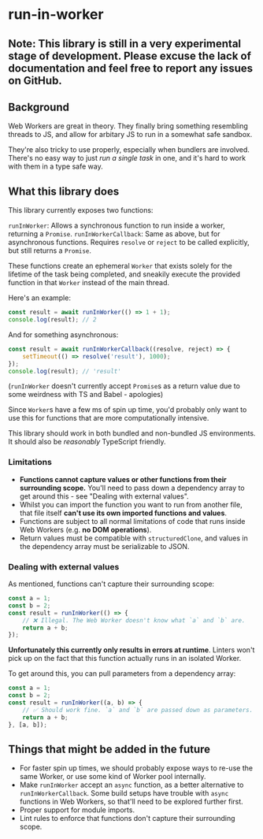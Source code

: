 # run-in-worker

## Note: This library is still in a very experimental stage of development. Please excuse the lack of documentation and feel free to report any issues on GitHub.

## Background
Web Workers are great in theory. They finally bring something resembling threads to JS, and allow for arbitary JS to run in a somewhat safe sandbox.

They're also tricky to use properly, especially when bundlers are involved. There's no easy way to just *run a single task* in one, and it's hard to work with them in a type safe way.

## What this library does
This library currently exposes two functions:

`runInWorker`: Allows a synchronous function to run inside a worker, returning a `Promise`.
`runInWorkerCallback`: Same as above, but for asynchronous functions. Requires `resolve` or `reject` to be called explicitly, but still returns a `Promise`.

These functions create an ephemeral `Worker` that exists solely for the lifetime of the task being completed, and sneakily execute the provided function in that `Worker` instead of the main thread.

Here's an example:
```ts
const result = await runInWorker(() => 1 + 1);
console.log(result); // 2
```

And for something asynchronous:
```ts
const result = await runInWorkerCallback((resolve, reject) => {
    setTimeout(() => resolve('result'), 1000);
});
console.log(result); // 'result'
```

(`runInWorker` doesn't currently accept `Promise`s as a return value due to some weirdness with TS and Babel - apologies)

Since `Worker`s have a few ms of spin up time, you'd probably only want to use this for functions that are more computationally intensive.

This library should work in both bundled and non-bundled JS environments. It should also be *reasonably* TypeScript friendly. 


### Limitations
- **Functions cannot capture values or other functions from their surrounding scope.** You'll need to pass down a dependency array to get around this - see "Dealing with external values".
- Whilst you can import the function you want to run from another file, that file itself **can't use its own imported functions and values**.
- Functions are subject to all normal limitations of code that runs inside Web Workers (e.g. **no DOM operations**).
- Return values must be compatible with `structuredClone`, and values in the dependency array must be serializable to JSON.

### Dealing with external values
As mentioned, functions can't capture their surrounding scope:

```ts
const a = 1;
const b = 2;
const result = runInWorker(() => {
    // ❌ Illegal. The Web Worker doesn't know what `a` and `b` are.
    return a + b;
});
```

**Unfortunately this currently only results in errors at runtime**. Linters won't pick up on the fact that this function actually runs in an isolated Worker.

To get around this, you can pull parameters from a dependency array:

```ts
const a = 1;
const b = 2;
const result = runInWorker((a, b) => {
    // ✅ Should work fine. `a` and `b` are passed down as parameters.
    return a + b;
}, [a, b]);
```

## Things that might be added in the future
- For faster spin up times, we should probably expose ways to re-use the same Worker, or use some kind of Worker pool internally.
- Make `runInWorker` accept an `async` function, as a better alternative to `runInWorkerCallback`. Some build setups have trouble with `async` functions in Web Workers, so that'll need to be explored further first.
- Proper support for module imports.
- Lint rules to enforce that functions don't capture their surrounding scope.


